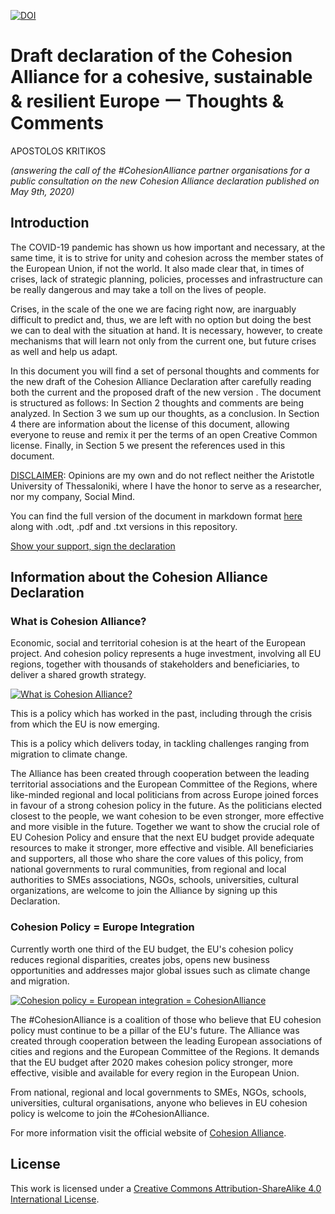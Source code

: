 [![DOI](https://zenodo.org/badge/268235442.svg)](https://zenodo.org/badge/latestdoi/268235442)

# Draft declaration of the Cohesion Alliance for a cohesive, sustainable & resilient Europe ー Thoughts & Comments

APOSTOLOS KRITIKOS

_(answering the call of the #CohesionAlliance partner organisations for a public consultation on the new Cohesion Alliance declaration published on May 9th, 2020)_

## Introduction

The COVID-19 pandemic has shown us how important and necessary, at the same time, it is to strive for unity and cohesion across the member states of the European Union, if not the world. It also made clear that, in times of crises, lack of strategic planning, policies, processes and infrastructure can be really dangerous and may take a toll on the lives of people.

Crises, in the scale of the one we are facing right now, are inarguably difficult to predict and, thus, we are left with no option but doing the best we can to deal with the situation at hand. It is necessary, however, to create mechanisms that will learn not only from the current one, but future crises as well and help us adapt.

In this document you will find a set of personal thoughts and comments for the new draft of the Cohesion Alliance Declaration after carefully reading both the current and the proposed draft of the new version . The document is structured as follows: In Section 2 thoughts and comments are being analyzed. In Section 3 we sum up our thoughts, as a conclusion. In Section 4 there are information about the license of this document, allowing everyone to reuse and remix it per the terms of an open Creative Common license. Finally, in Section 5 we present the references used in this document.

<u>DISCLAIMER</u>: Opinions are my own and do not reflect neither the Aristotle University of Thessaloniki, where I have the honor to serve as a researcher, nor my company, Social Mind.

You can find the full version of the document in markdown format [here](https://github.com/akritiko/cohesion-alliance-declaration/blob/master/CohesionAlliance%20Declaration%20Draft%20(2020)%20-%20Thoughts%20%26%20Suggestions.md) along with .odt, .pdf and .txt versions in this repository.

[Show your support, sign the declaration](http://cohesionalliance.eu)
## Information about the Cohesion Alliance Declaration

### What is Cohesion Alliance?

Economic, social and territorial cohesion is at the heart of the European project. And cohesion policy represents a huge investment, involving all EU regions, together with thousands of stakeholders and beneficiaries, to deliver a shared growth strategy.

[![What is Cohesion Alliance?](https://img.youtube.com/vi/NrFH9e1zBu4/0.jpg)](https://www.youtube.com/watch?v=NrFH9e1zBu4)

This is a policy which has worked in the past, including through the crisis from which the EU is now emerging.

This is a policy which delivers today, in tackling challenges ranging from migration to climate change. 

The Alliance has been created through cooperation between the leading territorial associations and the European Committee of the Regions, where like-minded regional and local politicians from across Europe joined forces in favour of a strong cohesion policy in the future. As the politicians elected closest to the people, we want cohesion to be even stronger, more effective and more visible in the future. Together we want to show the crucial role of EU Cohesion Policy and ensure that the next EU budget provide adequate resources to make it stronger, more effective and visible.  All beneficiaries and supporters, all those who share the core values of this policy, from national governments to rural communities, from regional and local authorities to SMEs associations, NGOs, schools, universities, cultural organizations, are welcome to join the Alliance by signing up this Declaration.

### Cohesion Policy = Europe Integration

Currently worth one third of the EU budget, the EU's cohesion policy reduces regional disparities, creates jobs, opens new business opportunities and addresses major global issues such as climate change and migration.

[![Cohesion policy = European integration = CohesionAlliance](https://img.youtube.com/vi/sjHb_HjEQ1k/0.jpg)](https://www.youtube.com/watch?v=sjHb_HjEQ1k)

The #CohesionAlliance is a coalition of those who believe that EU cohesion policy must continue to be a pillar of the EU's future. The Alliance was created through cooperation between the leading European associations of cities and regions and the European Committee of the Regions. It demands that the EU budget after 2020 makes cohesion policy stronger, more effective, visible and available for every region in the European Union. 
 
From national, regional and local governments to SMEs, NGOs, schools, universities, cultural organisations, anyone who believes in EU cohesion policy is welcome to join the #CohesionAlliance.

For more information visit the official website of [Cohesion Alliance](https://cor.europa.eu/en/engage/Pages/cohesion-alliance.aspx).

## License

This work is licensed under a [Creative Commons Attribution-ShareAlike 4.0 International License](https://creativecommons.org/licenses/by-sa/4.0/).
